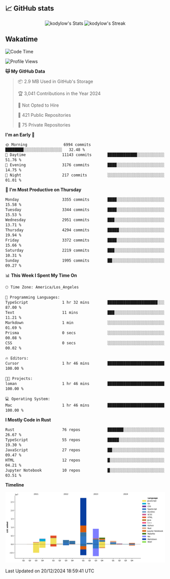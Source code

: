 ## 📈 GitHub stats
<!--START_SECTION:github-->
<div class="badges-githubstats">
  <p align="center">
    <img src="https://github-readme-stats.vercel.app/api?username=kodylow&theme=tokyonight&show_icons=true&hide_border=true&count_private=true" alt="kodylow's Stats" height="165">
    <img src="https://github-readme-streak-stats.herokuapp.com/?user=kodylow&theme=tokyonight&hide_border=true" alt="kodylow's Streak" height="165">
  </p>
</div>
<!--END_SECTION:github-->

## Wakatime 
<!--START_SECTION:waka-->
![Code Time](http://img.shields.io/badge/Code%20Time-1%2C292%20hrs%2010%20mins-blue)

![Profile Views](http://img.shields.io/badge/Profile%20Views-0-blue)

**🐱 My GitHub Data** 

> 📦 2.9 MB Used in GitHub's Storage 
 > 
> 🏆 3,041 Contributions in the Year 2024
 > 
> 🚫 Not Opted to Hire
 > 
> 📜 421 Public Repositories 
 > 
> 🔑 75 Private Repositories 
 > 
**I'm an Early 🐤** 

```text
🌞 Morning                6994 commits        ████████░░░░░░░░░░░░░░░░░   32.48 % 
🌆 Daytime                11143 commits       █████████████░░░░░░░░░░░░   51.76 % 
🌃 Evening                3176 commits        ████░░░░░░░░░░░░░░░░░░░░░   14.75 % 
🌙 Night                  217 commits         ░░░░░░░░░░░░░░░░░░░░░░░░░   01.01 % 
```
📅 **I'm Most Productive on Thursday** 

```text
Monday                   3355 commits        ████░░░░░░░░░░░░░░░░░░░░░   15.58 % 
Tuesday                  3344 commits        ████░░░░░░░░░░░░░░░░░░░░░   15.53 % 
Wednesday                2951 commits        ███░░░░░░░░░░░░░░░░░░░░░░   13.71 % 
Thursday                 4294 commits        █████░░░░░░░░░░░░░░░░░░░░   19.94 % 
Friday                   3372 commits        ████░░░░░░░░░░░░░░░░░░░░░   15.66 % 
Saturday                 2219 commits        ███░░░░░░░░░░░░░░░░░░░░░░   10.31 % 
Sunday                   1995 commits        ██░░░░░░░░░░░░░░░░░░░░░░░   09.27 % 
```


📊 **This Week I Spent My Time On** 

```text
🕑︎ Time Zone: America/Los_Angeles

💬 Programming Languages: 
TypeScript               1 hr 32 mins        ██████████████████████░░░   87.00 % 
Text                     11 mins             ███░░░░░░░░░░░░░░░░░░░░░░   11.21 % 
Markdown                 1 min               ░░░░░░░░░░░░░░░░░░░░░░░░░   01.69 % 
Prisma                   0 secs              ░░░░░░░░░░░░░░░░░░░░░░░░░   00.08 % 
CSS                      0 secs              ░░░░░░░░░░░░░░░░░░░░░░░░░   00.02 % 

🔥 Editors: 
Cursor                   1 hr 46 mins        █████████████████████████   100.00 % 

🐱‍💻 Projects: 
loman                    1 hr 46 mins        █████████████████████████   100.00 % 

💻 Operating System: 
Mac                      1 hr 46 mins        █████████████████████████   100.00 % 
```

**I Mostly Code in Rust** 

```text
Rust                     76 repos            ███████░░░░░░░░░░░░░░░░░░   26.67 % 
TypeScript               55 repos            █████░░░░░░░░░░░░░░░░░░░░   19.30 % 
JavaScript               27 repos            ██░░░░░░░░░░░░░░░░░░░░░░░   09.47 % 
HTML                     12 repos            █░░░░░░░░░░░░░░░░░░░░░░░░   04.21 % 
Jupyter Notebook         10 repos            █░░░░░░░░░░░░░░░░░░░░░░░░   03.51 % 
```



**Timeline**

![Lines of Code chart](https://raw.githubusercontent.com/Kodylow/Kodylow/master/assets/bar_graph.png)


 Last Updated on 20/12/2024 18:59:41 UTC
<!--END_SECTION:waka-->
